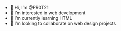 - 👋 Hi, I’m @PR0T21
- 👀 I’m interested in web development
- 🌱 I’m currently learning HTML
- 💞️ I’m looking to collaborate on web design projects

<!---
PR0T21/PR0T21 is a ✨ special ✨ repository because its `README.md` (this file) appears on your GitHub profile.
You can click the Preview link to take a look at your changes.
--->
